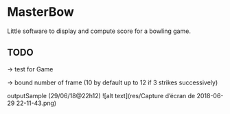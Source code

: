 # MasterBow

Little software to display and compute score for a bowling game.

## TODO
  -> test for Game

  -> bound number of frame (10 by default up to 12 if 3 strikes successively)



outputSample (29/06/18@22h12)
  ![alt text](res/Capture d’écran de 2018-06-29 22-11-43.png)
